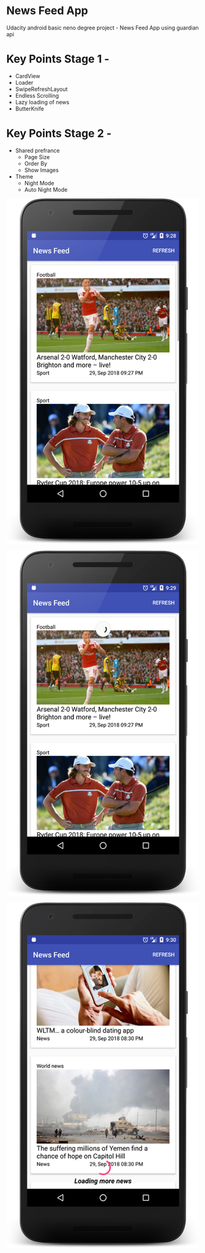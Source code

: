 # News Feed App
Udacity android basic neno degree project -  News Feed App using guardian api

# Key Points Stage 1 -
- CardView
- Loader
- SwipeRefreshLayout
- Endless Scrolling
- Lazy loading of news
- ButterKnife

# Key Points Stage 2 -
- Shared prefrance
  - Page Size
  - Order By
  - Show Images
- Theme
  - Night Mode
  - Auto Night Mode
  
  


![news feed](/screenshot/device-2018-09-29-212851.png)

![news feed](/screenshot/device-2018-09-29-212929.png)

![news feed](/screenshot/device-2018-09-29-213033.png)
